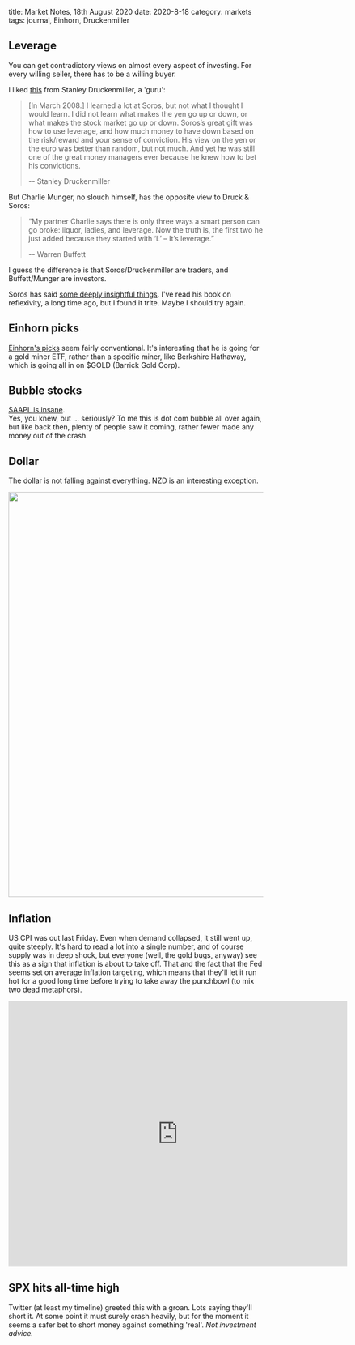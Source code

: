 title: Market Notes, 18th August 2020
date: 2020-8-18
category: markets
tags: journal, Einhorn, Druckenmiller

## Leverage

You can get contradictory views on almost every aspect of investing.
For every willing seller, there has to be a willing buyer.

I liked [this](http://www.quoteswise.com/stanley-druckenmiller-quotes.html) from Stanley Druckenmiller, a 'guru':
<blockquote>
[In March 2008.] I learned a lot at Soros, but not what I thought I would learn. I did not learn what makes the yen go up or down, or what makes the stock market go up or down. Soros’s great gift was how to use leverage, and how much money to have down based on the risk/reward and your sense of conviction. His view on the yen or the euro was better than random, but not much. And yet he was still one of the great money managers ever because he knew how to bet his convictions. 

-- Stanley Druckenmiller
</blockquote>

But Charlie Munger, no slouch himself, has the opposite view to Druck & Soros: 

<blockquote>
“My partner Charlie says there is only three ways a smart person can go broke: liquor, ladies, and leverage. Now the truth is, the first two he just added because they started with ‘L’ – It’s leverage.” 

-- Warren Buffett
</blockquote>

I guess the difference is that Soros/Druckenmiller are traders, and Buffett/Munger are investors.

Soros has said [some deeply insightful things](http://www.quoteswise.com/george-soros-quotes.html). 
I've read his book on reflexivity, a long time ago,
but I found it trite. 
Maybe I should try again.


## Einhorn picks

[Einhorn's picks](https://finance.yahoo.com/news/david-einhorns-top-5-trades-220632952.html) seem fairly conventional.
It's interesting that he is going for a gold miner ETF, rather than a specific miner, like Berkshire Hathaway, which is going all in on $GOLD (Barrick Gold Corp). 

## Bubble stocks

[$AAPL is insane](https://themarketear.com/posts/cNy112VVRh).  
Yes, you knew, but ... seriously? 
To me this is dot com bubble all over again, but like back then, plenty of people saw it coming, rather fewer made any money out of the crash.

## Dollar

The dollar is not falling against everything. 
NZD is an interesting exception.

<img src="https://pbs.twimg.com/media/EftMDucWoAEKbvt?format=jpg&name=large" width=800 >

## Inflation

US CPI was out last Friday. 
Even when demand collapsed, it still went up, quite steeply.
It's hard to read a lot into a single number, and of course supply was in deep shock, but everyone (well, the gold bugs, anyway) see this as a sign that inflation is about to take off. That and the fact that the Fed seems set on average inflation targeting, which means that they'll let it run hot for a good long time before trying to take away the punchbowl (to mix two dead metaphors).

<iframe src="https://fred.stlouisfed.org/graph/graph-landing.php?g=ulIg&width=800&height=500" scrolling="no" frameborder="0"style="overflow:hidden; width:670px; height:525px;" allowTransparency="true" loading="lazy"></iframe>

## SPX hits all-time high

Twitter (at least my timeline) greeted this with a groan.
Lots saying they'll short it.
At some point it must surely crash heavily, but for the moment it seems a safer bet to short money against something 'real'. *Not investment advice.*